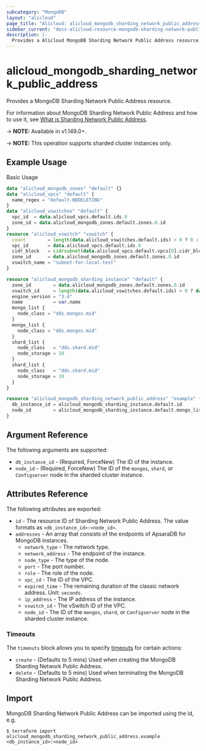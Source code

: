```yaml
---
subcategory: "MongoDB"
layout: "alicloud"
page_title: "Alicloud: alicloud_mongodb_sharding_network_public_address"
sidebar_current: "docs-alicloud-resource-mongodb-sharding-network-public-address"
description: |-
  Provides a Alicloud MongoDB Sharding Network Public Address resource.
---
```


# alicloud\_mongodb\_sharding\_network\_public\_address

Provides a MongoDB Sharding Network Public Address resource.

For information about MongoDB Sharding Network Public Address and how to use it, see [What is Sharding Network Public Address](https://www.alibabacloud.com/help/doc-detail/67602.html).

-> **NOTE:** Available in v1.149.0+.

-> **NOTE:** This operation supports sharded cluster instances only.

## Example Usage

Basic Usage

```terraform
data "alicloud_mongodb_zones" "default" {}
data "alicloud_vpcs" "default" {
  name_regex = "default-NODELETING"
}
data "alicloud_vswitches" "default" {
  vpc_id  = data.alicloud_vpcs.default.ids.0
  zone_id = data.alicloud_mongodb_zones.default.zones.0.id
}
resource "alicloud_vswitch" "vswitch" {
  count        = length(data.alicloud_vswitches.default.ids) > 0 ? 0 : 1
  vpc_id       = data.alicloud_vpcs.default.ids.0
  cidr_block   = cidrsubnet(data.alicloud_vpcs.default.vpcs[0].cidr_block, 8, 8)
  zone_id      = data.alicloud_mongodb_zones.default.zones.0.id
  vswitch_name = "subnet-for-local-test"
}

resource "alicloud_mongodb_sharding_instance" "default" {
  zone_id        = data.alicloud_mongodb_zones.default.zones.0.id
  vswitch_id     = length(data.alicloud_vswitches.default.ids) > 0 ? data.alicloud_vswitches.default.ids[0] : concat(alicloud_vswitch.vswitch.*.id, [""])[0]
  engine_version = "3.4"
  name           = var.name
  mongo_list {
    node_class = "dds.mongos.mid"
  }
  mongo_list {
    node_class = "dds.mongos.mid"
  }
  shard_list {
    node_class   = "dds.shard.mid"
    node_storage = 10
  }
  shard_list {
    node_class   = "dds.shard.mid"
    node_storage = 10
  }
}

resource "alicloud_mongodb_sharding_network_public_address" "example" {
  db_instance_id = alicloud_mongodb_sharding_instance.default.id
  node_id        = alicloud_mongodb_sharding_instance.default.mongo_list.0.node_id
}

```

## Argument Reference

The following arguments are supported:

* `db_instance_id` - (Required, ForceNew) The ID of the instance.
* `node_id` - (Required, ForceNew) The ID of the `mongos`, `shard`, or `Configserver` node in the sharded cluster instance.

## Attributes Reference

The following attributes are exported:

* `id` - The resource ID of Sharding Network Public Address. The value formats as `<db_instance_id>:<node_id>`.
* `addresses` - An array that consists of the endpoints of ApsaraDB for MongoDB instances.
  * `network_type` - The network type.
  * `network_address` - The endpoint of the instance.
  * `node_type` - The type of the node.
  * `port` - The port number.
  * `role` - The role of the node.
  * `vpc_id` - The ID of the VPC.
  * `expired_time` - The remaining duration of the classic network address. Unit: `seconds`.
  * `ip_address` - The IP address of the instance.
  * `vswitch_id` - The vSwitch ID of the VPC.
  * `node_id` - The ID of the `mongos`, `shard`, or `Configserver` node in the sharded cluster instance.

### Timeouts

The `timeouts` block allows you to specify [timeouts](https://www.terraform.io/docs/configuration-0-11/resources.html#timeouts) for certain actions:

* `create` - (Defaults to 5 mins) Used when creating the MongoDB Sharding Network Public Address.
* `delete` - (Defaults to 5 mins) Used when terminating the MongoDB Sharding Network Public Address.

## Import

MongoDB Sharding Network Public Address can be imported using the id, e.g.

```
$ terraform import alicloud_mongodb_sharding_network_public_address.example <db_instance_id>:<node_id>
```